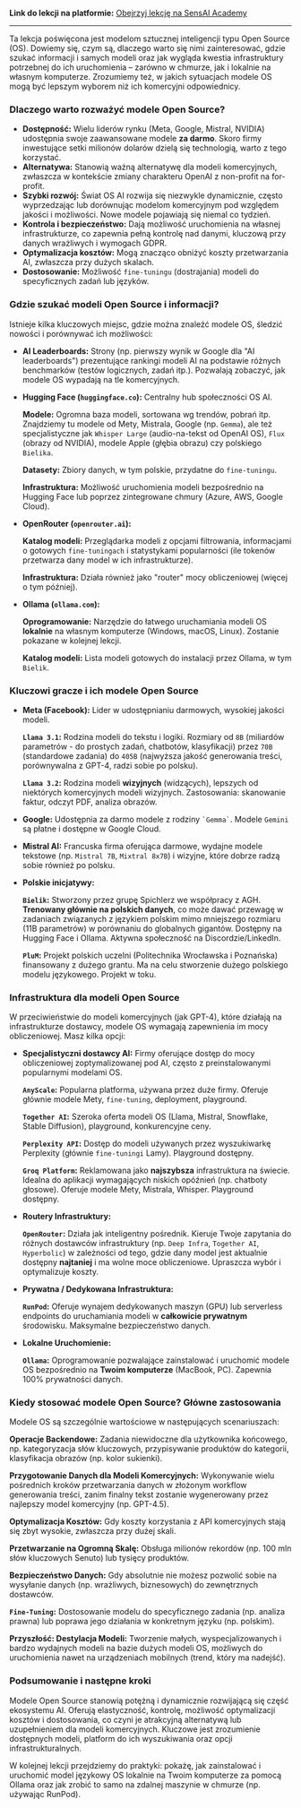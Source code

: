 **Link do lekcji na platformie:** [Obejrzyj lekcję na SensAI Academy](https://learn.sensai.academy/next/public/lesson/255)

---

Ta lekcja poświęcona jest modelom sztucznej inteligencji typu Open Source (OS). Dowiemy się, czym są, dlaczego warto się nimi zainteresować, gdzie szukać informacji i samych modeli oraz jak wygląda kwestia infrastruktury potrzebnej do ich uruchomienia – zarówno w chmurze, jak i lokalnie na własnym komputerze. Zrozumiemy też, w jakich sytuacjach modele OS mogą być lepszym wyborem niż ich komercyjni odpowiednicy.

### Dlaczego warto rozważyć modele Open Source?

* **Dostępność:** Wielu liderów rynku (Meta, Google, Mistral, NVIDIA) udostępnia swoje zaawansowane modele **za darmo**. Skoro firmy inwestujące setki milionów dolarów dzielą się technologią, warto z tego korzystać.
* **Alternatywa:** Stanowią ważną alternatywę dla modeli komercyjnych, zwłaszcza w kontekście zmiany charakteru OpenAI z non-profit na for-profit.
* **Szybki rozwój:** Świat OS AI rozwija się niezwykle dynamicznie, często wyprzedzając lub dorównując modelom komercyjnym pod względem jakości i możliwości. Nowe modele pojawiają się niemal co tydzień.
* **Kontrola i bezpieczeństwo:** Dają możliwość uruchomienia na własnej infrastrukturze, co zapewnia pełną kontrolę nad danymi, kluczową przy danych wrażliwych i wymogach GDPR.
* **Optymalizacja kosztów:** Mogą znacząco obniżyć koszty przetwarzania AI, zwłaszcza przy dużych skalach.
* **Dostosowanie:** Możliwość `fine-tuningu` (dostrajania) modeli do specyficznych zadań lub języków.

### Gdzie szukać modeli Open Source i informacji?

Istnieje kilka kluczowych miejsc, gdzie można znaleźć modele OS, śledzić nowości i porównywać ich możliwości:

* **AI Leaderboards:** Strony (np. pierwszy wynik w Google dla "AI leaderboards") prezentujące rankingi modeli AI na podstawie różnych benchmarków (testów logicznych, zadań itp.). Pozwalają zobaczyć, jak modele OS wypadają na tle komercyjnych.
* **Hugging Face (`huggingface.co`):** Centralny hub społeczności OS AI.

    **Modele:** Ogromna baza modeli, sortowana wg trendów, pobrań itp. Znajdziemy tu modele od Mety, Mistrala, Google (np. `Gemma`), ale też specjalistyczne jak `Whisper Large` (audio-na-tekst od OpenAI OS), `Flux` (obrazy od NVIDIA), modele Apple (głębia obrazu) czy polskiego `Bielika`.

    **Datasety:** Zbiory danych, w tym polskie, przydatne do `fine-tuningu`.

    **Infrastruktura:** Możliwość uruchomienia modeli bezpośrednio na Hugging Face lub poprzez zintegrowane chmury (Azure, AWS, Google Cloud).
* **OpenRouter (`openrouter.ai`):**

    **Katalog modeli:** Przeglądarka modeli z opcjami filtrowania, informacjami o gotowych `fine-tuningach` i statystykami popularności (ile tokenów przetwarza dany model w ich infrastrukturze).

    **Infrastruktura:** Działa również jako "router" mocy obliczeniowej (więcej o tym później).
* **Ollama (`ollama.com`):**

    **Oprogramowanie:** Narzędzie do łatwego uruchamiania modeli OS **lokalnie** na własnym komputerze (Windows, macOS, Linux). Zostanie pokazane w kolejnej lekcji.

    **Katalog modeli:** Lista modeli gotowych do instalacji przez Ollama, w tym `Bielik`.

### Kluczowi gracze i ich modele Open Source

* **Meta (Facebook):** Lider w udostępnianiu darmowych, wysokiej jakości modeli.

    **`Llama 3.1`:** Rodzina modeli do tekstu i logiki. Rozmiary od `8B` (miliardów parametrów - do prostych zadań, chatbotów, klasyfikacji) przez `70B` (standardowe zadania) do `405B` (najwyższa jakość generowania treści, porównywalna z GPT-4, radzi sobie po polsku).

    **`Llama 3.2`:** Rodzina modeli **wizyjnych** (widzących), lepszych od niektórych komercyjnych modeli wizyjnych. Zastosowania: skanowanie faktur, odczyt PDF, analiza obrazów.
* **Google:** Udostępnia za darmo modele z rodziny `` `Gemma` ``. Modele `Gemini` są płatne i dostępne w Google Cloud.
* **Mistral AI:** Francuska firma oferująca darmowe, wydajne modele tekstowe (np. `Mistral 7B`, `Mixtral 8x7B`) i wizyjne, które dobrze radzą sobie również po polsku.
* **Polskie inicjatywy:**

    **`Bielik`:** Stworzony przez grupę Spichlerz we współpracy z AGH. **Trenowany głównie na polskich danych**, co może dawać przewagę w zadaniach związanych z językiem polskim mimo mniejszego rozmiaru (11B parametrów) w porównaniu do globalnych gigantów. Dostępny na Hugging Face i Ollama. Aktywna społeczność na Discordzie/LinkedIn.

    **`PluM`:** Projekt polskich uczelni (Politechnika Wrocławska i Poznańska) finansowany z dużego grantu. Ma na celu stworzenie dużego polskiego modelu językowego. Projekt w toku.

### Infrastruktura dla modeli Open Source

W przeciwieństwie do modeli komercyjnych (jak GPT-4), które działają na infrastrukturze dostawcy, modele OS wymagają zapewnienia im mocy obliczeniowej. Masz kilka opcji:

* **Specjalistyczni dostawcy AI:** Firmy oferujące dostęp do mocy obliczeniowej zoptymalizowanej pod AI, często z preinstalowanymi popularnymi modelami OS.

    **`AnyScale`:** Popularna platforma, używana przez duże firmy. Oferuje głównie modele Mety, `fine-tuning`, deployment, playground.

    **`Together AI`:** Szeroka oferta modeli OS (Llama, Mistral, Snowflake, Stable Diffusion), playground, konkurencyjne ceny.

    **`Perplexity API`:** Dostęp do modeli używanych przez wyszukiwarkę Perplexity (głównie `fine-tuningi` Lamy). Playground dostępny.

    **`Groq Platform`:** Reklamowana jako **najszybsza** infrastruktura na świecie. Idealna do aplikacji wymagających niskich opóźnień (np. chatboty głosowe). Oferuje modele Mety, Mistrala, Whisper. Playground dostępny.
* **Routery Infrastruktury:**

    **`OpenRouter`:** Działa jak inteligentny pośrednik. Kieruje Twoje zapytania do różnych dostawców infrastruktury (np. `Deep Infra`, `Together AI`, `Hyperbolic`) w zależności od tego, gdzie dany model jest aktualnie dostępny **najtaniej** i ma wolne moce obliczeniowe. Upraszcza wybór i optymalizuje koszty.
* **Prywatna / Dedykowana Infrastruktura:**

    **`RunPod`:** Oferuje wynajem dedykowanych maszyn (GPU) lub serverless endpoints do uruchamiania modeli w **całkowicie prywatnym** środowisku. Maksymalne bezpieczeństwo danych.
* **Lokalne Uruchomienie:**

    **`Ollama`:** Oprogramowanie pozwalające zainstalować i uruchomić modele OS bezpośrednio na **Twoim komputerze** (MacBook, PC). Zapewnia 100% prywatności danych.

### Kiedy stosować modele Open Source? Główne zastosowania

Modele OS są szczególnie wartościowe w następujących scenariuszach:

**Operacje Backendowe:** Zadania niewidoczne dla użytkownika końcowego, np. kategoryzacja słów kluczowych, przypisywanie produktów do kategorii, klasyfikacja obrazów (np. kolor sukienki).

**Przygotowanie Danych dla Modeli Komercyjnych:** Wykonywanie wielu pośrednich kroków przetwarzania danych w złożonym workflow generowania treści, zanim finalny tekst zostanie wygenerowany przez najlepszy model komercyjny (np. GPT-4.5).

**Optymalizacja Kosztów:** Gdy koszty korzystania z API komercyjnych stają się zbyt wysokie, zwłaszcza przy dużej skali.

**Przetwarzanie na Ogromną Skalę:** Obsługa milionów rekordów (np. 100 mln słów kluczowych Senuto) lub tysięcy produktów.

**Bezpieczeństwo Danych:** Gdy absolutnie nie możesz pozwolić sobie na wysyłanie danych (np. wrażliwych, biznesowych) do zewnętrznych dostawców.

**`Fine-Tuning`:** Dostosowanie modelu do specyficznego zadania (np. analiza prawna) lub poprawa jego działania w konkretnym języku (np. polskim).

**Przyszłość: Destylacja Modeli:** Tworzenie małych, wyspecjalizowanych i bardzo wydajnych modeli na bazie dużych modeli OS, możliwych do uruchomienia nawet na urządzeniach mobilnych (trend, który ma nadejść).

### Podsumowanie i następne kroki

Modele Open Source stanowią potężną i dynamicznie rozwijającą się część ekosystemu AI. Oferują elastyczność, kontrolę, możliwość optymalizacji kosztów i dostosowania, co czyni je atrakcyjną alternatywą lub uzupełnieniem dla modeli komercyjnych. Kluczowe jest zrozumienie dostępnych modeli, platform do ich wyszukiwania oraz opcji infrastrukturalnych.

W kolejnej lekcji przejdziemy do praktyki: pokażę, jak zainstalować i uruchomić model językowy OS lokalnie na Twoim komputerze za pomocą Ollama oraz jak zrobić to samo na zdalnej maszynie w chmurze (np. używając RunPod). 